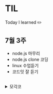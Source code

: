 # TIL
Today I learned ✏️ 

## 7월 3주
- node.js 마무리 
- node.js clone 코딩
- linux 수업듣기
- 코드잇 잘 듣기

## 
<details>
    <summary>모각코</summary>
     <div> 

- 1주차
    - [210710]
        - backend 기본 구축하기
        - 기본 Webpage 구성요소 정하기
    - [다음시간]
        - Webpage 템플릿만들기
        - 로그인/회원가입 만들기
        - DB 구축
- 2주차
    -[210717]
        - backend DB 정하기
        - signin 기능 추가하기
    - [다음시간]
        - front 상황 확인하고 게시판, 마이페이지(프로필(수정- 시작시 기본), 나의질문, 진도율)
-3주차
    -[210721]
        - 로그인 합치기
        - 마이페이지 구성 회의
        - DB 고치기
    - [다음시간]
        - 로그인, 회원가입 버그 확인
    - [210724]
        - 로그인, 회원가입 합치기
        - 인제까지 개발 부분 확인
    - [다음시간]
        - 게시판, 마이페이지 개발
        - 버그 확인
- 4주차
       -[210727]
         - 버그 확인 
         - DB 재 논의하기
         - 기능 논의하기

-5주차
    -[210804]
        - 마이페이지 개발
        - 개발 논의
    - [다음시간]
        - 마이페이지, 게시판 합치기
        - 2차 버그 확인

</div>
</deatils>

